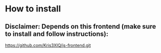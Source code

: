# How to install

## Disclaimer: Depends on this frontend (make sure to install and follow instructions):

https://github.com/Kris3XIQ/js-frontend.git

